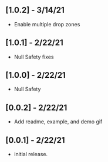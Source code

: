 ## [1.0.2] - 3/14/21

* Enable multiple drop zones

## [1.0.1] - 2/22/21

* Null Safety fixes

## [1.0.0] - 2/22/21

* Null Safety

## [0.0.2] - 2/22/21

* Add readme, example, and demo gif

## [0.0.1] - 2/22/21

* initial release.
